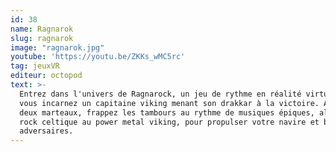 ```yaml
---
id: 38
name: Ragnarok
slug: ragnarok
image: "ragnarok.jpg"
youtube: 'https://youtu.be/ZKKs_wMC5rc'
tag: jeuxVR
editeur: octopod
text: >-
  Entrez dans l'univers de Ragnarock, un jeu de rythme en réalité virtuelle où
  vous incarnez un capitaine viking menant son drakkar à la victoire. Armé de
  deux marteaux, frappez les tambours au rythme de musiques épiques, allant du
  rock celtique au power metal viking, pour propulser votre navire et battre vos
  adversaires.​
---
```


